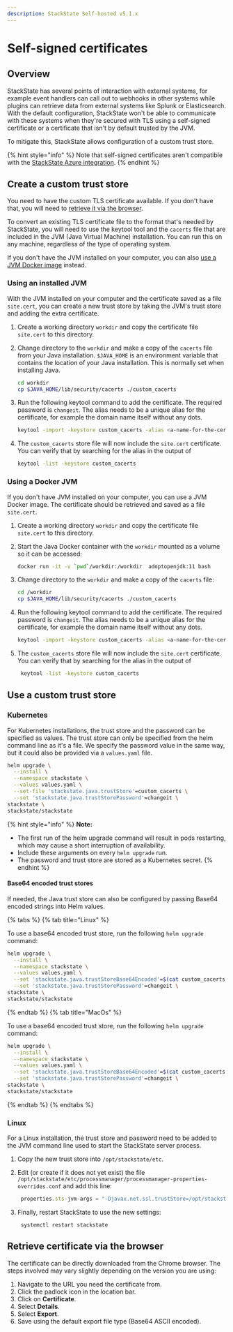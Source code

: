 ```yaml
---
description: StackState Self-hosted v5.1.x 
---
```


# Self-signed certificates

## Overview

StackState has several points of interaction with external systems, for example event handlers can call out to webhooks in other systems while plugins can retrieve data from external systems like Splunk or Elasticsearch. With the default configuration, StackState won't be able to communicate with these systems when they're secured with TLS using a self-signed certificate or a certificate that isn't by default trusted by the JVM.

To mitigate this, StackState allows configuration of a custom trust store.

{% hint style="info" %}
Note that self-signed certificates aren't compatible with the [StackState Azure integration](/stackpacks/integrations/azure.md).
{% endhint %}

## Create a custom trust store

You need to have the custom TLS certificate available. If you don't have that, you will need to [retrieve it via the browser](self-signed-certificates.md#retrieve-certificate-via-the-browser).

To convert an existing TLS certificate file to the format that's needed by StackState, you will need to use the keytool tool and the `cacerts` file that are included in the JVM \(Java Virtual Machine\) installation. You can run this on any machine, regardless of the type of operating system.

If you don't have the JVM installed on your computer, you can also [use a JVM Docker image](self-signed-certificates.md#using-a-docker-jvm) instead.

### Using an installed JVM

With the JVM installed on your computer and the certificate saved as a file `site.cert`, you can create a new trust store by taking the JVM's trust store and adding the extra certificate.

1. Create a working directory `workdir` and copy the certificate file `site.cert` to this directory.
2. Change directory to the `workdir` and make a copy of the `cacerts` file from your Java installation. `$JAVA_HOME` is an environment variable that contains the location of your Java installation. This is normally set when installing Java.

   ```bash
   cd workdir
   cp $JAVA_HOME/lib/security/cacerts ./custom_cacerts
   ```

3. Run the following keytool command to add the certificate. The required password is `changeit`. The alias needs to be a unique alias for the certificate, for example the domain name itself without any dots.

   ```bash
   keytool -import -keystore custom_cacerts -alias <a-name-for-the-certificate>  -file site.cert
   ```

4. The `custom_cacerts` store file will now include the `site.cert` certificate. You can verify that by searching for the alias in the output of

   ```bash
   keytool -list -keystore custom_cacerts
   ```

### Using a Docker JVM

If you don't have JVM installed on your computer, you can use a JVM Docker image. The certificate should be retrieved and saved as a file `site.cert`.

1. Create a working directory `workdir` and copy the certificate file `site.cert` to this directory.
2. Start the Java Docker container with the `workdir` mounted as a volume so it can be accessed:

   ```bash
   docker run -it -v `pwd`/workdir:/workdir  adoptopenjdk:11 bash
   ```

3. Change directory to the `workdir` and make a copy of the `cacerts` file:

   ```bash
   cd /workdir
   cp $JAVA_HOME/lib/security/cacerts ./custom_cacerts
   ```

4. Run the following keytool command to add the certificate. The required password is `changeit`. The alias needs to be a unique alias for the certificate, for example the domain name itself without any dots.

   ```bash
   keytool -import -keystore custom_cacerts -alias <a-name-for-the-certificate>  -file site.cert
   ```

5. The `custom_cacerts` store file will now include the `site.cert` certificate. You can verify that by searching for the alias in the output of

   ```bash
    keytool -list -keystore custom_cacerts
   ```

## Use a custom trust store

### Kubernetes

For Kubernetes installations, the trust store and the password can be specified as values. The trust store can only be specified from the helm command line as it's a file. We specify the password value in the same way, but it could also be provided via a `values.yaml` file.

```bash
helm upgrade \
  --install \
  --namespace stackstate \
  --values values.yaml \
  --set-file 'stackstate.java.trustStore'=custom_cacerts \
  --set 'stackstate.java.trustStorePassword'=changeit \
stackstate \
stackstate/stackstate
```

{% hint style="info" %}
**Note:**

* The first run of the helm upgrade command will result in pods restarting, which may cause a short interruption of availability.
* Include these arguments on every `helm upgrade` run.
* The password and trust store are stored as a Kubernetes secret.
{% endhint %}

#### Base64 encoded trust stores

If needed, the Java trust store can also be configured by passing Base64 encoded strings into Helm values.

{% tabs %}
{% tab title="Linux" %}

To use a base64 encoded trust store, run the following `helm upgrade` command:

```bash
helm upgrade \
  --install \
  --namespace stackstate \
  --values values.yaml \
  --set 'stackstate.java.trustStoreBase64Encoded'=$(cat custom_cacerts | base64 -w0) \
  --set 'stackstate.java.trustStorePassword'=changeit \
stackstate \
stackstate/stackstate
```

{% endtab %}
{% tab title="MacOs" %}

To use a base64 encoded trust store, run the following `helm upgrade` command:

```bash
helm upgrade \
  --install \
  --namespace stackstate \
  --values values.yaml \
  --set 'stackstate.java.trustStoreBase64Encoded'=$(cat custom_cacerts | base64) \
  --set 'stackstate.java.trustStorePassword'=changeit \
stackstate \
stackstate/stackstate
```

{% endtab %}
{% endtabs %}

### Linux

For a Linux installation, the trust store and password need to be added to the JVM command line used to start the StackState server process.

1. Copy the new trust store into `/opt/stackstate/etc`. 
2. Edit \(or create if it does not yet exist\) the file `/opt/stackstate/etc/processmanager/processmanager-properties-overrides.conf` and add this line:

   ```javascript
    properties.sts-jvm-args = "-Djavax.net.ssl.trustStore=/opt/stackstate/etc/custom_cacerts -Djavax.net.ssl.trustStoreType=jks -Djavax.net.ssl.trustStorePassword=changeit"
   ```

3. Finally, restart StackState to use the new settings:

   ```text
    systemctl restart stackstate
   ```

## Retrieve certificate via the browser

The certificate can be directly downloaded from the Chrome browser. The steps involved may vary slightly depending on the version you are using:

1. Navigate to the URL you need the certificate from.
2. Click the padlock icon in the location bar.
3. Click on **Certificate**.
4. Select **Details**.
5. Select **Export**.
6. Save using the default export file type \(Base64 ASCII encoded\).

